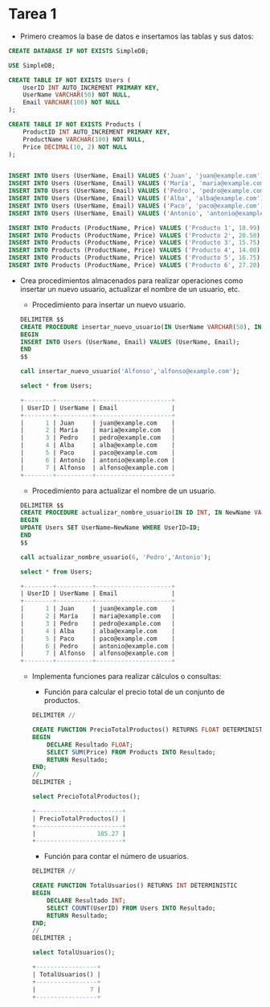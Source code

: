# Tarea 1

- Primero creamos la base de datos e insertamos las tablas y sus datos:

```sql
CREATE DATABASE IF NOT EXISTS SimpleDB;

USE SimpleDB;

CREATE TABLE IF NOT EXISTS Users (
    UserID INT AUTO_INCREMENT PRIMARY KEY,
    UserName VARCHAR(50) NOT NULL,
    Email VARCHAR(100) NOT NULL
);

CREATE TABLE IF NOT EXISTS Products (
    ProductID INT AUTO_INCREMENT PRIMARY KEY,
    ProductName VARCHAR(100) NOT NULL,
    Price DECIMAL(10, 2) NOT NULL
);
```

```sql

INSERT INTO Users (UserName, Email) VALUES ('Juan', 'juan@example.com');
INSERT INTO Users (UserName, Email) VALUES ('María', 'maria@example.com');
INSERT INTO Users (UserName, Email) VALUES ('Pedro', 'pedro@example.com');
INSERT INTO Users (UserName, Email) VALUES ('Alba', 'alba@example.com');
INSERT INTO Users (UserName, Email) VALUES ('Paco', 'paco@example.com');
INSERT INTO Users (UserName, Email) VALUES ('Antonio', 'antonio@example.com');

INSERT INTO Products (ProductName, Price) VALUES ('Producto 1', 10.99);
INSERT INTO Products (ProductName, Price) VALUES ('Producto 2', 20.50);
INSERT INTO Products (ProductName, Price) VALUES ('Producto 3', 15.75);
INSERT INTO Products (ProductName, Price) VALUES ('Producto 4', 14.08);
INSERT INTO Products (ProductName, Price) VALUES ('Producto 5', 16.75);
INSERT INTO Products (ProductName, Price) VALUES ('Producto 6', 27.20);
```

- Crea procedimientos almacenados para realizar operaciones como insertar un nuevo usuario, actualizar el nombre de un usuario, etc.

    - Procedimiento para insertar un nuevo usuario.

    ```sql
    DELIMITER $$
    CREATE PROCEDURE insertar_nuevo_usuario(IN UserName VARCHAR(50), IN Email VARCHAR(100))
    BEGIN
    INSERT INTO Users (UserName, Email) VALUES (UserName, Email);
    END
    $$
    ```
    ```sql
    call insertar_nuevo_usuario('Alfonso','alfonso@example.com');
    ```
    ```sql
    select * from Users;

    +--------+----------+---------------------+
    | UserID | UserName | Email               |
    +--------+----------+---------------------+
    |      1 | Juan     | juan@example.com    |
    |      2 | María    | maria@example.com   |
    |      3 | Pedro    | pedro@example.com   |
    |      4 | Alba     | alba@example.com    |
    |      5 | Paco     | paco@example.com    |
    |      6 | Antonio  | antonio@example.com |
    |      7 | Alfonso  | alfonso@example.com |
    +--------+----------+---------------------+
    ```

    - Procedimiento para actualizar el nombre de un usuario.

    ```sql
    DELIMITER $$
    CREATE PROCEDURE actualizar_nombre_usuario(IN ID INT, IN NewName VARCHAR(50), IN Name VARCHAR(50))
    BEGIN
    UPDATE Users SET UserName=NewName WHERE UserID=ID;
    END
    $$
    ```
    ```sql
    call actualizar_nombre_usuario(6, 'Pedro','Antonio');
    ```
    ```sql
    select * from Users;

    +--------+----------+---------------------+
    | UserID | UserName | Email               |
    +--------+----------+---------------------+
    |      1 | Juan     | juan@example.com    |
    |      2 | María    | maria@example.com   |
    |      3 | Pedro    | pedro@example.com   |
    |      4 | Alba     | alba@example.com    |
    |      5 | Paco     | paco@example.com    |
    |      6 | Pedro    | antonio@example.com |
    |      7 | Alfonso  | alfonso@example.com |
    +--------+----------+---------------------+
    ```

    - Implementa funciones para realizar cálculos o consultas:

        - Función para calcular el precio total de un conjunto de productos.

        ```sql
        DELIMITER //

        CREATE FUNCTION PrecioTotalProductos() RETURNS FLOAT DETERMINISTIC
        BEGIN
            DECLARE Resultado FLOAT;
            SELECT SUM(Price) FROM Products INTO Resultado;
            RETURN Resultado;
        END;
        //
        DELIMITER ;
        ```

        ```sql
        select PrecioTotalProductos();

        +------------------------+
        | PrecioTotalProductos() |
        +------------------------+
        |                 105.27 |
        +------------------------+
        ```

        - Función para contar el número de usuarios.

        ```sql
        DELIMITER //

        CREATE FUNCTION TotalUsuarios() RETURNS INT DETERMINISTIC
        BEGIN
            DECLARE Resultado INT;
            SELECT COUNT(UserID) FROM Users INTO Resultado;
            RETURN Resultado;
        END;
        //
        DELIMITER ;
        ```

        ```sql
        select TotalUsuarios();
        
        +-----------------+
        | TotalUsuarios() |
        +-----------------+
        |               7 |
        +-----------------+
        ```